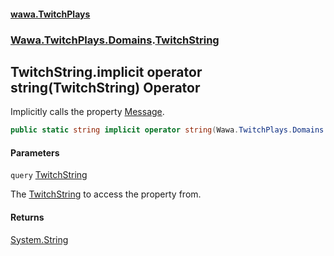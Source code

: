 #### [wawa.TwitchPlays](index.md 'index')
### [Wawa.TwitchPlays.Domains](Wawa.TwitchPlays.Domains.md 'Wawa.TwitchPlays.Domains').[TwitchString](TwitchString.md 'Wawa.TwitchPlays.Domains.TwitchString')

## TwitchString.implicit operator string(TwitchString) Operator

Implicitly calls the property [Message](TwitchString.Message().md 'Wawa.TwitchPlays.Domains.TwitchString.Message').

```csharp
public static string implicit operator string(Wawa.TwitchPlays.Domains.TwitchString query);
```
#### Parameters

<a name='Wawa.TwitchPlays.Domains.TwitchString.op_Implicitstring(Wawa.TwitchPlays.Domains.TwitchString).query'></a>

`query` [TwitchString](TwitchString.md 'Wawa.TwitchPlays.Domains.TwitchString')

The [TwitchString](TwitchString.md 'Wawa.TwitchPlays.Domains.TwitchString') to access the property from.

#### Returns
[System.String](https://docs.microsoft.com/en-us/dotnet/api/System.String 'System.String')